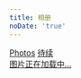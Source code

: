 ```yaml
---
title: 相册
noDate: 'true'
---
```


<link rel="stylesheet" href="./ins.css">
<div class="photos-btn-wrap">
<a class="photos-btn active" href="javascript:void(0)">Photos</a>
<a class="photos-btn" href="#">待续</a>
</div>
<div class="instagram itemscope">
<a href="https://github.com/guchunli/blog_photos/" target="_blank" class="open-ins">图片正在加载中…</a>
</div>
<script>
(function() {
var loadScript = function(path) {
var $script = document.createElement('script')
document.getElementsByTagName('body')[0].appendChild($script)
$script.setAttribute('src', path)
}
setTimeout(function() {
loadScript('./ins.js')
}, 0)
})()
</script>
